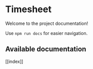 # Timesheet

Welcome to the project documentation!

Use `npm run docs` for easier navigation.

## Available documentation

[[index]]
